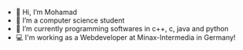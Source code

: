 - 👋 Hi, I’m Mohamad
- 👀 I’m a computer science student
- 🌱 I’m currently programming softwares in c++, c, java and python
- 💻 I'm working as a Webdeveloper at Minax-Intermedia in Germany!


<!---
Mohamad23-05/Mohamad23-05 is a ✨ special ✨ repository because its `README.md` (this file) appears on your GitHub profile.
You can click the Preview link to take a look at your changes.
--->
